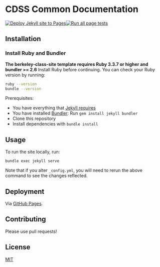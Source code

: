 # CDSS Common Documentation

[![Deploy Jekyll site to Pages](https://github.com/berkeley-cdss/docs/actions/workflows/jekyll.yml/badge.svg)](https://github.com/berkeley-cdss/docs/actions/workflows/jekyll.yml)[![Run all page tests](https://github.com/berkeley-cdss/docs/actions/workflows/rspec.yml/badge.svg)](https://github.com/berkeley-cdss/docs/actions/workflows/rspec.yml)

## Installation

### Install Ruby and Bundler
**The berkeley-class-site template requires Ruby 3.3.7 or higher and bundler >= 2.6**
Install Ruby before continuing. You can check your Ruby version by running:

```bash
ruby --version
bundle --version
```

Prerequisites:

- You have everything that [Jekyll requires](https://jekyllrb.com/docs/installation/)
- You have installed [Bundler](https://bundler.io/): Run `gem install jekyll bundler`
- Clone this repository
- Install dependencies with `bundle install`

## Usage

To run the site locally, run:

```
bundle exec jekyll serve
```

Note that if you alter `_config.yml`, you will need to rerun the above command to see the changes reflected.

## Deployment

Via [GitHub Pages](https://docs.github.com/en/pages/setting-up-a-github-pages-site-with-jekyll/about-github-pages-and-jekyll).

## Contributing

Please use pull requests! 

## License

[MIT](LICENSE)
